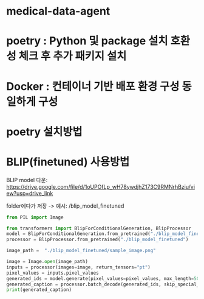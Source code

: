 # medical-data-agent

# poetry : Python 및 package 설치 호환성 체크 후 추가 패키지 설치
# Docker : 컨테이너 기반 배포 환경 구성 동일하게 구성

# poetry 설치방법

# BLIP(finetuned) 사용방법
BLIP model 다운: https://drive.google.com/file/d/1oUPOfLp_wH78ywdjhZ173C9RMNrhBziu/view?usp=drive_link

folder에다가 저장 -> 예시: /blip_model_finetuned
```python
from PIL import Image

from transformers import BlipForConditionalGeneration, BlipProcessor
model = BlipForConditionalGeneration.from_pretrained("./blip_model_finetuned")
processor = BlipProcessor.from_pretrained("./blip_model_finetuned")

image_path =  "./blip_model_finetuned/sample_image.png"

image = Image.open(image_path)
inputs = processor(images=image, return_tensors="pt")
pixel_values = inputs.pixel_values
generated_ids = model.generate(pixel_values=pixel_values, max_length=50)
generated_caption = processor.batch_decode(generated_ids, skip_special_tokens=True)[0]
print(generated_caption)
